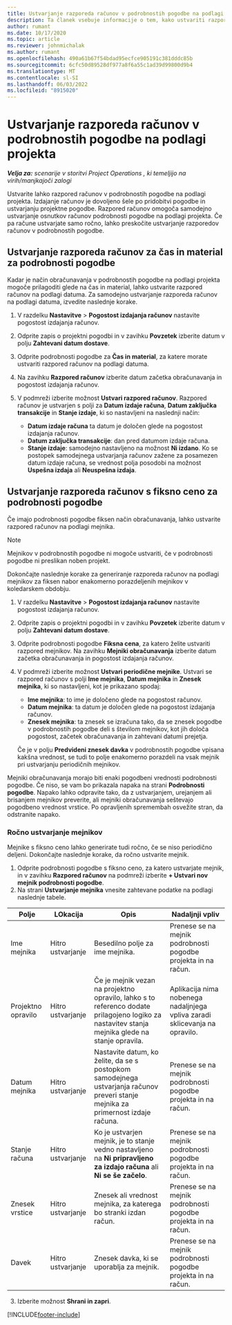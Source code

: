 ```yaml
---
title: Ustvarjanje razporeda računov v podrobnostih pogodbe na podlagi projekta
description: Ta članek vsebuje informacije o tem, kako ustvariti razporede računov in mejnike na pogodbenih vrsticah.
author: rumant
ms.date: 10/17/2020
ms.topic: article
ms.reviewer: johnmichalak
ms.author: rumant
ms.openlocfilehash: 490a61b67f54bdad95ecfce905191c381dddc85b
ms.sourcegitcommit: 6cfc50d89528df977a8f6a55c1ad39d99800d9b4
ms.translationtype: MT
ms.contentlocale: sl-SI
ms.lasthandoff: 06/03/2022
ms.locfileid: "8915020"
---
```

# <a name="create-an-invoice-schedule-on-a-project-based-contract-line"></a>Ustvarjanje razporeda računov v podrobnostih pogodbe na podlagi projekta 

_**Velja za:** scenarije v storitvi Project Operations , ki temeljijo na virih/manjkajoči zalogi_

Ustvarite lahko razpored računov v podrobnostih pogodbe na podlagi projekta. Izdajanje računov je dovoljeno šele po pridobitvi pogodbe in ustvarjanju projektne pogodbe. Razpored računov omogoča samodejno ustvarjanje osnutkov računov podrobnosti pogodbe na podlagi projekta. Če pa račune ustvarjate samo ročno, lahko preskočite ustvarjanje razporedov računov v podrobnostih pogodbe.

## <a name="create-a-time-and-material-invoice-schedule-for-a-contract-line"></a>Ustvarjanje razporeda računov za čas in material za podrobnosti pogodbe

Kadar je način obračunavanja v podrobnostih pogodbe na podlagi projekta mogoče prilagoditi glede na čas in material, lahko ustvarite razpored računov na podlagi datuma. Za samodejno ustvarjanje razporeda računov na podlagi datuma, izvedite naslednje korake.

1. V razdelku **Nastavitve** > **Pogostost izdajanja računov** nastavite pogostost izdajanja računov.
2. Odprite zapis o projektni pogodbi in v zavihku **Povzetek** izberite datum v polju **Zahtevani datum dostave**.
3. Odprite podrobnosti pogodbe za **Čas in material**, za katere morate ustvariti razpored računov na podlagi datuma. 
4. Na zavihku **Razpored računov** izberite datum začetka obračunavanja in pogostost izdajanja računov.
5. V podmreži izberite možnost **Ustvari razpored računov**. Razpored računov je ustvarjen s polji za **Datum izdaje računa**, **Datum zaključka transakcije** in **Stanje izdaje**, ki so nastavljeni na naslednji način:

    - **Datum izdaje računa** ta datum je določen glede na pogostost izdajanja računov.
    - **Datum zaključka transakcije**: dan pred datumom izdaje računa.
    - **Stanje izdaje**: samodejno nastavljeno na možnost **Ni izdano**. Ko se postopek samodejnega ustvarjanja računov zažene za posamezen datum izdaje računa, se vrednost polja posodobi na možnost **Uspešna izdaja** ali **Neuspešna izdaja**.

## <a name="create-a-fixed-price-invoice-schedule-for-a-contract-line"></a>Ustvarjanje razporeda računov s fiksno ceno za podrobnosti pogodbe

Če imajo podrobnosti pogodbe fiksen način obračunavanja, lahko ustvarite razpored računov na podlagi mejnika. 

> [!NOTE]
> Mejnikov v podrobnostih pogodbe ni mogoče ustvariti, če v podrobnosti pogodbe ni preslikan noben projekt.

Dokončajte naslednje korake za generiranje razporeda računov na podlagi mejnikov za fiksen nabor enakomerno porazdeljenih mejnikov v koledarskem obdobju.

1. V razdelku **Nastavitve** > **Pogostost izdajanja računov** nastavite pogostost izdajanja računov.
2. Odprite zapis o projektni pogodbi in v zavihku **Povzetek** izberite datum v polju **Zahtevani datum dostave**.
3. Odprite podrobnosti pogodbe **Fiksna cena**, za katero želite ustvariti razpored mejnikov. Na zavihku **Mejniki obračunavanja** izberite datum začetka obračunavanja in pogostost izdajanja računov. 
4. V podmreži izberite možnost **Ustvari periodične mejnike**. Ustvari se razpored računov s polji **Ime mejnika**, **Datum mejnika** in **Znesek mejnika**, ki so nastavljeni, kot je prikazano spodaj:

    - **Ime mejnika**: to ime je določeno glede na pogostost računov.
    - **Datum mejnika**: ta datum je določen glede na pogostost izdajanja računov.
    - **Znesek mejnika**: ta znesek se izračuna tako, da se znesek pogodbe v podrobnostih pogodbe deli s številom mejnikov, kot jih določa pogostost, začetek obračunavanja in zahtevani datumi prejetja.

    Če je v polju **Predvideni znesek davka** v podrobnostih pogodbe vpisana kakšna vrednost, se tudi to polje enakomerno porazdeli na vsak mejnik pri ustvarjanju periodičnih mejnikov.

Mejniki obračunavanja morajo biti enaki pogodbeni vrednosti podrobnosti pogodbe. Če niso, se vam bo prikazala napaka na strani **Podrobnosti pogodbe**. Napako lahko odpravite tako, da z ustvarjanjem, urejanjem ali brisanjem mejnikov preverite, ali mejniki obračunavanja seštevajo pogodbeno vrednost vrstice. Po opravljenih spremembah osvežite stran, da odstranite napako.

### <a name="manually-create-milestones"></a>Ročno ustvarjanje mejnikov

Mejnike s fiksno ceno lahko generirate tudi ročno, če se niso periodično deljeni. Dokončajte naslednje korake, da ročno ustvarite mejnik.

1. Odprite podrobnosti pogodbe s fiksno ceno, za katero ustvarjate mejnik, in v zavihku **Razpored računov** na podmreži izberite **+ Ustvari nov mejnik podrobnosti pogodbe**. 
2. Na strani **Ustvarjanje mejnika** vnesite zahtevane podatke na podlagi naslednje tabele.

| Polje | LOkacija | Opis | Nadaljnji vpliv |
| --- | --- | --- | --- |
| Ime mejnika | Hitro ustvarjanje | Besedilno polje za ime mejnika. | Prenese se na mejnik podrobnosti pogodbe projekta in na račun. |
| Projektno opravilo | Hitro ustvarjanje | Če je mejnik vezan na projektno opravilo, lahko s to referenco dodate prilagojeno logiko za nastavitev stanja mejnika glede na stanje opravila. | Aplikacija nima nobenega nadaljnjega vpliva zaradi sklicevanja na opravilo. |
| Datum mejnika | Hitro ustvarjanje | Nastavite datum, ko želite, da se s postopkom samodejnega ustvarjanja računov preveri stanje mejnika za primernost izdaje računa. | Prenese se na mejnik podrobnosti pogodbe projekta in na račun. |
| Stanje računa | Hitro ustvarjanje | Ko je ustvarjen mejnik, je to stanje vedno nastavljeno na **Ni pripravljeno za izdajo računa** ali **Ni se še začelo**. | Prenese se na mejnik podrobnosti pogodbe projekta in na račun. |
| Znesek vrstice | Hitro ustvarjanje | Znesek ali vrednost mejnika, za katerega bo stranki izdan račun. | Prenese se na mejnik podrobnosti pogodbe projekta in na račun. |
| Davek | Hitro ustvarjanje | Znesek davka, ki se uporablja za mejnik. | Prenese se na mejnik podrobnosti pogodbe projekta in na račun. |

3. Izberite možnost **Shrani in zapri**.


[!INCLUDE[footer-include](../includes/footer-banner.md)]